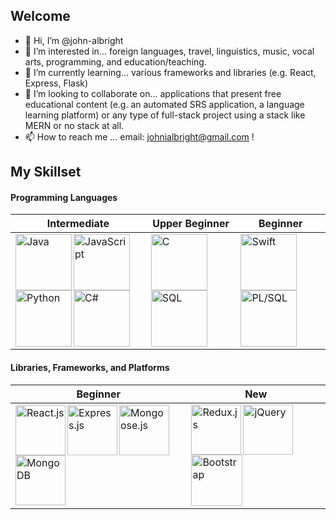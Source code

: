 ## Welcome

- 👋 Hi, I’m @john-albright
- 👀 I’m interested in... foreign languages, travel, linguistics, music, vocal arts, programming, and education/teaching.
- 🌱 I’m currently learning... various frameworks and libraries (e.g. React, Express, Flask)
- 💞️ I’m looking to collaborate on... applications that present free educational content (e.g. an automated SRS application, a language learning platform) or any type of full-stack project using a stack like MERN or no stack at all.
- 📫 How to reach me ... email: johnialbright@gmail.com !

## My Skillset
#### Programming Languages 

Intermediate | Upper Beginner | Beginner
------------ | -------------- | --------
<img align="left" title="Java" alt="Java" width="90px" src="https://img.icons8.com/color/96/000000/java-coffee-cup-logo--v1.png" /><img align="left" title="JavaSCript" alt="JavaScript" width="90px" src="https://img.icons8.com/color/96/000000/javascript--v1.png" /><img align="left" title="Python" alt="Python" width="90px" src="https://img.icons8.com/color/96/000000/python--v1.png" /><img align="left" title="C#" alt="C#" width="90px" src="https://img.icons8.com/color/96/000000/c-sharp-logo.png" /> | <img align="left" title="C" alt="C" width="90px" src="https://img.icons8.com/color/96/000000/c-programming.png" /><img align="left" title="SQL" alt="SQL" width="90px" src="https://www.thatjeffsmith.com/wp-content/uploads/2012/03/sqldev_512x512x32.png" /> | <img align="left" title="Swift" alt="Swift" width="90px" src="https://img.icons8.com/color/96/000000/swift.png" /><img align="left" title="PL/SQL" alt="PL/SQL" width="90px" src="https://store.dimensigon.com/wp-content/uploads/2019/03/pl-sql.png" />

#### Libraries, Frameworks, and Platforms
Beginner | New
-------- | ----
<img align="left" title="React" alt="React.js" height="80px" src="https://img.icons8.com/ultraviolet/120/000000/react--v1.png" /><img align="left" title="Express.js" alt="Express.js" height="80px" src="https://cdn-images-1.medium.com/max/1600/1*d2zLEjERsrs1Rzk_95QU9A.png" /><img align="left" title="Mongoose.js" alt="Mongoose.js" height="80px" src="https://images.opencollective.com/proxy/images?src=https:%2F%2Fopencollective-production.s3-us-west-1.amazonaws.com%2F7a00cdd0-fae4-11e7-ae09-7f36f712693a.png&height=640" /><img align="left" title="MongoDB" alt="MongoDB" height="80px" src="https://pluspng.com/img-png/logo-mongodb-png-mongodb-logo-png-400.png" /> | <img align="left" title="Redux.js" alt="Redux.js" width="80px" src="https://img.icons8.com/color/96/000000/redux.png" /><img align="left" title="jQuery" alt="jQuery" width="80px" src="https://pluspng.com/img-png/jquery-logo-png-16-16-512.png" /><img align="left" title="Bootstrap" alt="Bootstrap" height="82px" src="https://seeklogo.com/images/B/bootstrap-5-logo-85A1F11F4F-seeklogo.com.png" />

<!---
john-albright/john-albright is a ✨ special ✨ repository because its `README.md` (this file) appears on your GitHub profile.
You can click the Preview link to take a look at your changes.
--->

